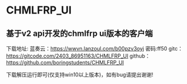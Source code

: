 # **CHMLFRP_UI**
## 基于v2 api开发的chmlfrp ui版本的客户端
下载地址: 蓝奏云：https://wwvn.lanzoul.com/b00pzv3oyj 密码:ff50
gitc：https://gitcode.com/2403_86951163/CHMLFRP_UI
github：https://github.com/boringstudents/CHMLFRP_UI

下载解压运行即可(仅支持win10以上版本)，如有bug请提出谢谢!
